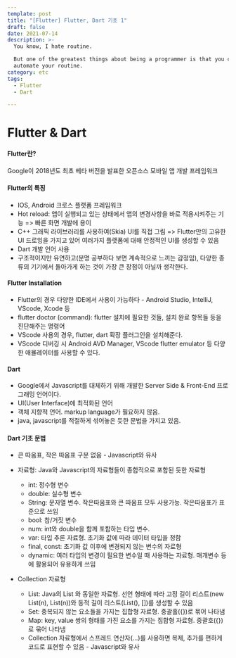 ```yaml
---
template: post
title: "[Flutter] Flutter, Dart 기초 1"
draft: false
date: 2021-07-14
description: >-
  You know, I hate routine.

  But one of the greatest things about being a programmer is that you can
  automate your routine.
category: etc
tags:
  - Flutter
  - Dart

---
```




# Flutter & Dart



#### **Flutter란?**

Google이 2018년도 최초 베타 버전을 발표한 오픈소스 모바일 앱 개발 프레임워크



#### **Flutter의 특징**

- IOS, Android  크로스 플랫폼 프레임워크
- Hot reload: 앱이 실행되고 있는 상태에서 앱의 변경사항을 바로 적용시켜주는 기능 => 빠른 화면 개발에 용이
- C++ 그래픽 라이브러리를 사용하여(Skia) UI를 직접 그림 => Flutter만의 고유한 UI 드로잉을 가지고 있어 여러가지 플랫폼에 대해 안정적인 UI를 생성할 수 있음
- Dart 개발 언어 사용
- 구조적이지만 유연하고(분명 공부하다 보면 계속적으로 느끼는 감정임), 다양한 종류의 기기에서 돌아가게 하는 것이 가장 큰 장점이 아닐까 생각한다.



#### **Flutter Installation**

- Flutter의 경우 다양한 IDE에서 사용이 가능하다 - Android Studio, IntelliJ, VScode, Xcode 등
- flutter doctor (command): flutter 설치에 필요한 것들, 설치 완료 항목들 등을 진단해주는 명령어
- VScode 사용의 경우, flutter, dart 확장 플러그인을 설치해준다.
- VScode 디버깅 시 Android AVD Manager, VScode flutter emulator 등 다양한 애뮬레이터를 사용할 수 있다.



#### **Dart**

- Google에서 Javascript를 대체하기 위해 개발한 Server Side & Front-End 프로그래밍 언어이다.
- UI(User Interface)에 최적화된 언어
- 객체 지향적 언어. markup language가 필요하지 않음.
- java, javascript를 적절하게 섞어놓은 듯한 문법을 가지고 있음.



#### **Dart 기초 문법**

- 큰 따옴표, 작은 따옴표 구분 없음 - Javascript와 유사
- 자료형: Java와 Javascript의 자료형들이 종합적으로 포함된 듯한 자료형
  - int: 정수형 변수
  - double: 실수형 변수
  - String: 문자열 변수. 작은따옴표와 큰 따옴표 모두 사용가능. 작은따옴표가 표준으로 쓰임
  - bool: 참/거짓 변수
  - num: int와 double을 함께 포함하는 타입 변수.
  - var: 타입 추론 자료형. 초기화 값에 따라 데이터 타입을 정함
  - final, const: 초기화 값 이후에 변경되지 않는 변수의 자료형
  - dynamic: 여러 타입의 변경이 필요한 변수일 때 사용하는 자료형. 매개변수 등에 활용되어 유용하게 쓰임

- Collection 자료형
  - List: Java의 List 와 동일한 자료형. 선언 형태에 따라 고정 길이 리스트(new List(n), List(n))와 동적 길이 리스트(List(), [])를 생성할 수 있음
  - Set: 중복되지 않는 요소들을 가지는 집합형 자료형. 중괄홀({})로 묶어 나타냄
  - Map: key, value 쌍의 형태를 가진 요소를 가지는 집합형 자료형. 중괄호({})로 묶어 나타냄
  - Collection 자료형에서 스프레드 연산자(...)를 사용하면 복제, 추가를 편하게 코드로 표현할 수 있음 - Javascript와 유사

<br/>

<br/>

<br/>
